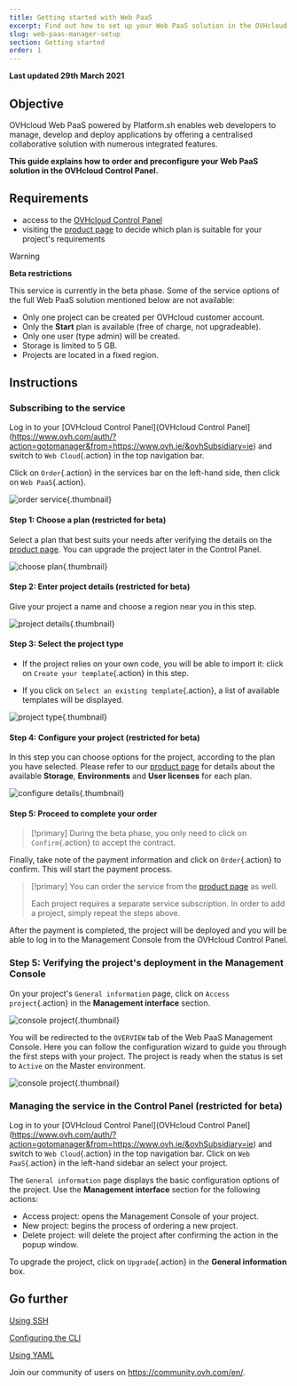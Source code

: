 ```yaml
---
title: Getting started with Web PaaS
excerpt: Find out how to set up your Web PaaS solution in the OVHcloud Control Panel
slug: web-paas-manager-setup
section: Getting started
order: 1
---
```


**Last updated 29th March 2021**

## Objective

OVHcloud Web PaaS powered by Platform.sh enables web developers to manage, develop and deploy applications by offering a centralised collaborative solution with numerous integrated features.

**This guide explains how to order and preconfigure your Web PaaS solution in the OVHcloud Control Panel.**

## Requirements

- access to the [OVHcloud Control Panel](https://www.ovh.com/auth/?action=gotomanager&from=https://www.ovh.ie/&ovhSubsidiary=ie)
- visiting the [product page](https://www.ovhcloud.com/en-ie/web-paas/) to decide which plan is suitable for your project's requirements

> [!warning]
> **Beta restrictions**
>
> This service is currently in the beta phase. Some of the service options of the full Web PaaS solution mentioned below are not available:
>
> - Only one project can be created per OVHcloud customer account.
> - Only the **Start** plan is available (free of charge, not upgradeable).
> - Only one user (type admin) will be created.
> - Storage is limited to 5 GB.
> - Projects are located in a fixed region.

## Instructions

### Subscribing to the service

Log in to your [OVHcloud Control Panel](OVHcloud Control Panel](https://www.ovh.com/auth/?action=gotomanager&from=https://www.ovh.ie/&ovhSubsidiary=ie) and switch to `Web Cloud`{.action} in the top navigation bar.

Click on `Order`{.action} in the services bar on the left-hand side, then click on `Web PaaS`{.action}.

![order service](images/creation_manager01.png){.thumbnail}

#### Step 1: Choose a plan (restricted for beta)

Select a plan that best suits your needs after verifying the details on the [product page](https://www.ovhcloud.com/en-ie/web-paas/). You can upgrade the project later in the Control Panel.

![choose plan](images/creation_manager02.png){.thumbnail}

#### Step 2: Enter project details (restricted for beta)

Give your project a name and choose a region near you in this step.

![project details](images/creation_manager03.png){.thumbnail}

#### Step 3: Select the project type

- If the project relies on your own code, you will be able to import it: click on `Create your template`{.action} in this step.

- If you click on `Select an existing template`{.action}, a list of available templates will be displayed.

![project type](images/creation_manager04.png){.thumbnail}

#### Step 4: Configure your project (restricted for beta)

In this step you can choose options for the project, according to the plan you have selected. Please refer to our [product page](https://www.ovhcloud.com/en-ie/web-paas/) for details about the available
**Storage**, **Environments** and **User licenses** for each plan. 

![configure details](images/creation_manager05.png){.thumbnail}

#### Step 5: Proceed to complete your order

> [!primary]
> During the beta phase, you only need to click on `Confirm`{.action} to accept the contract.
>

Finally, take note of the payment information and click on `Order`{.action} to confirm. This will start the payment process.

> [!primary]
> You can order the service from the [product page](https://www.ovhcloud.com/en-ie/web-paas/) as well.
>
> Each project requires a separate service subscription. In order to add a project, simply repeat the steps above.

After the payment is completed, the project will be deployed and you will be able to log in to the Management Console from the OVHcloud Control Panel.

### Step 5: Verifying the project's deployment in the Management Console

On your project's `General information` page, click on `Access project`{.action} in the **Management interface** section. 

![console project](images/manage_console01.png){.thumbnail}

You will be redirected to the `OVERVIEW` tab of the Web PaaS Management Console. Here you can follow the configuration wizard to guide you through the first steps with your project. The project is ready when the status is set to `Active` on the Master environment.

![console project](images/manage_console02.png){.thumbnail}

### Managing the service in the Control Panel (restricted for beta)

Log in to your [OVHcloud Control Panel](OVHcloud Control Panel](https://www.ovh.com/auth/?action=gotomanager&from=https://www.ovh.ie/&ovhSubsidiary=ie) and switch to `Web Cloud`{.action} in the top navigation bar. Click on `Web PaaS`{.action} in the left-hand sidebar an select your project.

The `General information` page displays the basic configuration options of the project. Use the **Management interface** section for the following actions:

- Access project: opens the Management Console of your project.
- New project: begins the process of ordering a new project.
- Delete project: will delete the project after confirming the action in the popup window. 

To upgrade the project, click on `Upgrade`{.action} in the **General information** box.


## Go further

[Using SSH](../development-ssh/)

[Configuring the CLI](../development-cli/)

[Using YAML](../configuration-yaml/)

Join our community of users on <https://community.ovh.com/en/>.
